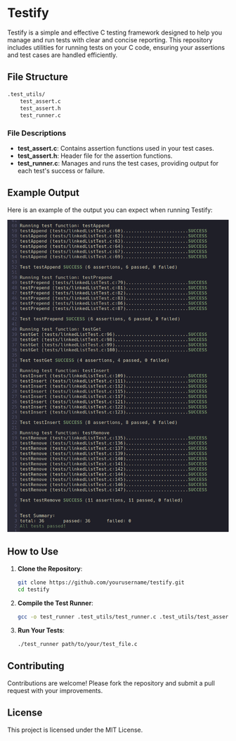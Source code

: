 # Testify

Testify is a simple and effective C testing framework designed to help you manage and run tests with clear and concise reporting. This repository includes utilities for running tests on your C code, ensuring your assertions and test cases are handled efficiently.

## File Structure

```
.test_utils/
    test_assert.c
    test_assert.h
    test_runner.c
```

### File Descriptions

- **test_assert.c**: Contains assertion functions used in your test cases.
- **test_assert.h**: Header file for the assertion functions.
- **test_runner.c**: Manages and runs the test cases, providing output for each test's success or failure.

## Example Output

Here is an example of the output you can expect when running Testify:

![Testify screenshot](https://github.com/conorgolden1/testify/blob/main/screenshots/output.png?raw=true)

## How to Use

1. **Clone the Repository**:
    ```sh
    git clone https://github.com/yourusername/testify.git
    cd testify
    ```

2. **Compile the Test Runner**:
    ```sh
    gcc -o test_runner .test_utils/test_runner.c .test_utils/test_assert.c -I.test_utils
    ```

3. **Run Your Tests**:
    ```sh
    ./test_runner path/to/your/test_file.c
    ```

## Contributing

Contributions are welcome! Please fork the repository and submit a pull request with your improvements.

## License

This project is licensed under the MIT License.
